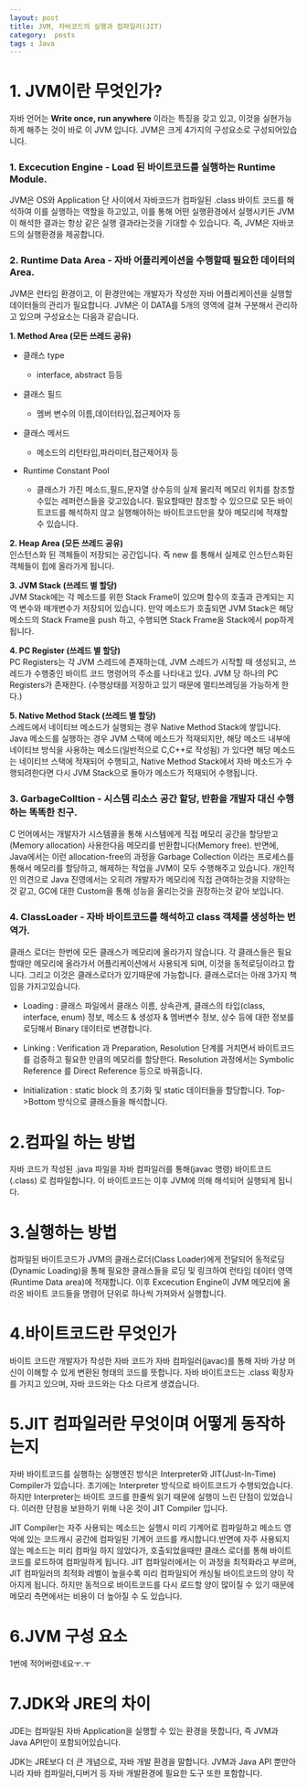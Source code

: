 ```yaml
---
layout: post
title: JVM, 자바코드의 실행과 컴파일러(JIT)
category:  posts
tags : Java
---
```


# 1. JVM이란 무엇인가?

자바 언어는 **Write once, run anywhere** 이라는 특징을 갖고 있고, 이것을 실현가능하게 해주는 것이 바로 이 JVM 입니다. JVM은 크게 4가지의 구성요소로 구성되어있습니다.

### 1. Excecution Engine - Load 된 바이트코드를 실행하는 Runtime Module.

JVM은 OS와 Application 단 사이에서 자바코드가 컴파일된 .class 바이트 코드를 해석하여 이를 실행하는 역할을 하고있고, 이를 통해 어떤 실행환경에서 실행시키든 JVM이 해석한 결과는 항상 같은 실행 결과라는것을 기대할 수 있습니다. 즉, JVM은 자바코드의 실행환경을 제공합니다.

### 2. Runtime Data Area - 자바 어플리케이션을 수행할때 필요한 데이터의 Area.

JVM은 런타임 환경이고, 이 환경안에는 개발자가 작성한 자바 어플리케이션을 실행할 데이터들의 관리가 필요합니다. JVM은 이 DATA를 5개의 영역에 걸쳐 구분해서 관리하고 있으며 구성요소는 다음과 같습니다.

**1. Method Area (모든 쓰레드 공유)**

- 클래스 type

  - interface, abstract 등등

- 클래스 필드

  - 멤버 변수의 이름,데이터타입,접근제어자 등

- 클래스 메서드

  - 메소드의 리턴타입,파라미터,접근제어자 등

- Runtime Constant Pool
  - 클래스가 가진 메소드,필드,문자열 상수등의 실제 물리적 메모리 위치를 참조할수있는 레퍼런스들을 갖고있습니다. 필요할때만 참조할 수 있으므로 모든 바이트코드를 해석하지 않고 실행해야하는 바이트코드만을 찾아 메모리에 적재할 수 있습니다.

**2. Heap Area (모든 쓰레드 공유)**  
 인스턴스화 된 객체들이 저장되는 공간입니다. 즉 new 를 통해서 실제로 인스턴스화된 객체들이 힙에 올라가게 됩니다.

**3. JVM Stack (쓰레드 별 할당)**  
 JVM Stack에는 각 메소드를 위한 Stack Frame이 있으며 함수의 호출과 관계되는 지역 변수와 매개변수가 저장되어 있습니다. 만약 메소드가 호출되면 JVM Stack은 해당 메소드의 Stack Frame을 push 하고, 수행되면 Stack Frame을 Stack에서 pop하게 됩니다.

**4. PC Register (쓰레드 별 할당)**  
 PC Registers는 각 JVM 스레드에 존재하는데, JVM 스레드가 시작할 때 생성되고, 쓰레드가 수행중인 바이트 코드 명령어의 주소를 나타내고 있다. JVM 당 하나의 PC Registers가 존재한다. (수행상태를 저장하고 있기 때문에 멀티쓰레딩을 가능하게 한다.)

**5. Native Method Stack (쓰레드 별 할당)**  
 스레드에서 네이티브 메소드가 실행되는 경우 Native Method Stack에 쌓입니다. Java 메소드를 실행하는 경우 JVM 스택에 메소드가 적재되지만, 해당 메소드 내부에 네이티브 방식을 사용하는 메소드(일반적으로 C,C++로 작성됨) 가 있다면 해당 메소드는 네이티브 스택에 적재되어 수행되고, Native Method Stack에서 자바 메소드가 수행되려한다면 다시 JVM Stack으로 돌아가 메소드가 적재되어 수행됩니다.

### 3. GarbageColltion - 시스템 리소스 공간 할당, 반환을 개발자 대신 수행하는 똑똑한 친구.

C 언어에서는 개발자가 시스템콜을 통해 시스템에게 직접 메모리 공간을 할당받고(Memory allocation) 사용한다음 메모리를 반환합니다(Memory free). 반면에, Java에서는 이런 allocation-free의 과정을 Garbage Collection 이라는 프로세스를 통해서 메모리를 할당하고, 해제하는 작업을 JVM이 모두 수행해주고 있습니다. 개인적인 의견으로 Java 진영에서는 오히려 개발자가 메모리에 직접 관여하는것을 지양하는것 같고, GC에 대한 Custom을 통해 성능을 올리는것을 권장하는것 같아 보입니다.

### 4. ClassLoader - 자바 바이트코드를 해석하고 class 객체를 생성하는 번역가.

클래스 로더는 한번에 모든 클래스가 메모리에 올라가지 않습니다. 각 클래스들은 필요할때만 메모리에 올라가서 어플리케이션에서 사용되게 되며, 이것을 동적로딩이라고 합니다. 그리고 이것은 클래스로더가 있기때문에 가능합니다. 클래스로더는 아래 3가지 책임을 가지고있습니다.

- Loading : 클래스 파일에서 클래스 이름, 상속관계, 클래스의 타입(class, interface, enum) 정보, 메소드 & 생성자 & 멤버변수 정보, 상수 등에 대한 정보를 로딩해서 Binary 데이터로 변경합니다.

- Linking : Verification 과 Preparation, Resolution 단계를 거치면서 바이트코드를 검증하고 필요한 만큼의 메모리를 할당한다. Resolution 과정에서는 Symbolic Reference 를 Direct Reference 등으로 바꿔줍니다.

- Initialization : static block 의 초기화 및 static 데이터들을 할당합니다. Top->Bottom 방식으로 클래스들을 해석합니다.

# 2.컴파일 하는 방법

자바 코드가 작성된 .java 파일을 자바 컴파일러를 통해(javac 명령) 바이트코드(.class) 로 컴파일합니다. 이 바이트코드는 이후 JVM에 의해 해석되어 실행되게 됩니다.

# 3.실행하는 방법

컴파일된 바이트코드가 JVM의 클래스로더(Class Loader)에게 전달되어 동적로딩(Dynamic Loading)을 통해 필요한 클래스들을 로딩 및 링크하여 런타임 데이터 영역(Runtime Data area)에 적재합니다. 이후 Excecution Engine이 JVM 메모리에 올라온 바이트 코드들을 명령어 단위로 하나씩 가져와서 실행합니다.

# 4.바이트코드란 무엇인가

바이트 코드란 개발자가 작성한 자바 코드가 자바 컴파일러(javac)를 통해 자바 가상 머신이 이해할 수 있게 변환된 형태의 코드를 뜻합니다. 자바 바이트코드는 .class 확장자를 가지고 있으며, 자바 코드와는 다소 다르게 생겼습니다.

# 5.JIT 컴파일러란 무엇이며 어떻게 동작하는지

자바 바이트코드를 실행하는 실행엔진 방식은 Interpreter와 JIT(Just-In-Time) Compiler가 있습니다.
초기에는 Interpreter 방식으로 바이트코드가 수행되었습니다. 하지만 Interpreter는 바이트 코드를 한줄씩 읽기 때문에 실행이 느린 단점이 있었습니다. 이러한 단점을 보완하기 위해 나온 것이 JIT Compiler 입니다.

JIT Compiler는 자주 사용되는 메소드는 실행시 미리 기계어로 컴파일하고 메소드 영억에 있는 코드캐시 공간에 컴파일된 기계어 코드를 캐시합니다.반면에 자주 사용되지 않는 메소드는 미리 컴파일 하지 않았다가, 호출되었을때만 클래스 로더를 통해 바이트코드를 로드하여 컴파일하게 됩니다. JIT 컴파일러에서는 이 과정을 최적화라고 부르며, JIT 컴파일러의 최적화 레벨이 높을수록 미리 컴파일되어 캐싱될 바이트코드의 양이 작아지게 됩니다. 하지만 동적으로 바이트코드를 다시 로드할 양이 많이질 수 있기 때문에 메모리 측면에서는 비용이 더 높아질 수 도 있습니다.

# 6.JVM 구성 요소

1번에 적어버렸네요ㅜ.ㅜ

# 7.JDK와 JRE의 차이

JDE는 컴파일된 자바 Application을 실행할 수 있는 환경을 뜻합니다, 즉 JVM과 Java API만이 포함되어있습니다.

JDK는 JRE보다 더 큰 개념으로, 자바 개발 환경을 말합니다. JVM과 Java API 뿐만아니라 자바 컴파일러,디버거 등 자바 개발환경에 필요한 도구 또한 포함합니다.
